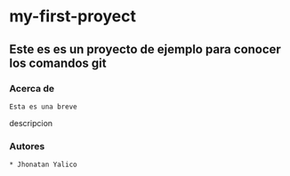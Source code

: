 # my-first-proyect
Este es es un proyecto de ejemplo para conocer los comandos git
------
### Acerca de 
    Esta es una breve 
   descripcion
### Autores
    * Jhonatan Yalico